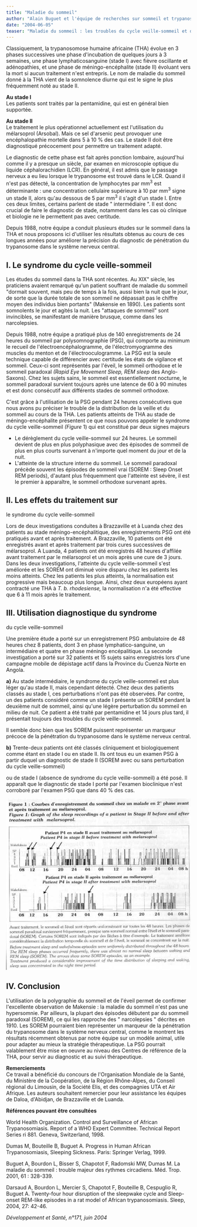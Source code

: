 ```yaml
---
title: "Maladie du sommeil"
author: "Alain Buguet et l'équipe de recherches sur sommeil et trypanosomose réunissant des chercheurs de Brazzaville, , Luanda, Franceville, Daloa, Abidjan, Limoges, Grenoble, Lyon. Alain BUGUET, courriel : a.buquet@free.fr"
date: "2004-06-05"
teaser: "Maladie du sommeil : les troubles du cycle veille-sommeil et de sa structure sont un marqueur précoce du stade nerveux"
---
```


Classiquement, la trypanosomose humaine africaine (THA) évolue en 3 phases successives une phase d'incubation de quelques jours à 3 semaines, une phase lymphaticosanguine (stade I) avec fièvre oscillante et adénopathies, et une phase de méningo-encéphalite (stade II) évoluant vers la mort si aucun traitement n'est entrepris. Le nom de maladie du sommeil donné à la THA vient de la somnolence diurne qui est le signe le plus fréquemment noté au stade II.

**Au stade I**  
Les patients sont traités par la pentamidine, qui est en général bien supportée.

**Au stade II**  
Le traitement le plus opérationnel actuellement est l'utilisation du mélarsoprol (Arsobal). Mais ce sel d'arsenic peut provoquer une encéphalopathie mortelle dans 5 à 10 % des cas. Le stade II doit être diagnostiqué précocement pour permettre un traitement adapté.

Le diagnostic de cette phase est fait après ponction lombaire, aujourd'hui comme il y a presque un siècle, par examen en microscopie optique du liquide céphalorachidien (LCR). En général, il est admis que le passage nerveux a eu lieu lorsque le trypanosome est trouvé dans le LCR. Quand il n'est pas détecté, la concentration de lymphocytes par mm<sup>3</sup> est déterminante : une concentration cellulaire supérieure à 10 par mm<sup>3</sup> signe un stade II, alors qu'au dessous de 5 par mm<sup>3</sup> il s'agit d'un stade I. Entre ces deux limites, certains parlent de stade " intermédiaire ". Il est donc crucial de faire le diagnostic de stade, notamment dans les cas où clinique et biologie ne le permettent pas avec certitude.

Depuis 1988, notre équipe a conduit plusieurs études sur le sommeil dans la THA et nous proposons ici d'utiliser les résultats obtenus au cours de ces longues années pour améliorer la précision du diagnostic de pénétration du trypanosome dans le système nerveux central.

## I. Le syndrome du cycle veille-sommeil

Les études du sommeil dans la THA sont récentes. Au XIX" siècle, les praticiens avaient remarqué qu'un patient souffrant de maladie du sommeil "dormait souvent, mais peu de temps à la fois, aussi bien la nuit que le jour, de sorte que la durée totale de son sommeil ne dépassait pas le chiffre moyen des individus bien portants" (Makensie en 1890). Les patients sont somnolents le jour et agités la nuit. Les "attaques de sommeil" sont invincibles, se manifestant de manière brusque, comme dans les narcolepsies.

Depuis 1988, notre équipe a pratiqué plus de 140 enregistrements de 24 heures du sommeil par polysomnographie (PSG), qui comporte au minimum le recueil de l'électroencéphalogramme, de l'électromyogramme des muscles du menton et de l'électrooculogramme. La PSG est la seule technique capable de différencier avec certitude les états de vigilance et sommeil. Ceux-ci sont représentés par l'éveil, le sommeil orthodoxe et le sommeil paradoxal _(Rapid Eye Movement Sleep, REM sleep_ des Anglo-Saxons). Chez les sujets sains, le sommeil est essentiellement nocturne, le sommeil paradoxal survient toujours après une latence de 60 à 90 minutes et est donc consécutif aux différents stades de sommeil orthodoxe.

C'est grâce à l'utilisation de la PSG pendant 24 heures consécutives que nous avons pu préciser le trouble de la distribution de la veille et du sommeil au cours de la THA. Les patients atteints de THA au stade de méningo-encéphalite présentent ce que nous pouvons appeler le syndrome du cycle veille-sommeil _(Figure_ 1) qui est constitué par deux signes majeurs

*   Le dérèglement du cycle veille-sommeil sur 24 heures. Le sommeil devient de plus en plus polyphasique avec des épisodes de sommeil de plus en plus courts survenant à n'importe quel moment du jour et de la nuit.
*   L'atteinte de la structure interne du sommeil. Le sommeil paradoxal précède souvent les épisodes de sommeil vrai (SOREM : Sleep Onset REM periods), d'autant plus fréquemment que l'atteinte est sévère, il est le premier à apparaître, le sommeil orthodoxe survenant après.

## II. Les effets du traitement sur  
le syndrome du cycle veille-sommeil

Lors de deux investigations conduites à Brazzaville et à Luanda chez des patients au stade méningo-encéphalitique, des enregistrements PSG ont été pratiqués avant et après traitement. A Brazzaville, 10 patients ont été enregistrés avant et après traitement par trois cures successives de mélarsoprol. A Luanda, 4 patients ont été enregistrés 48 heures d'affilée avant traitement par le mélarsoprol et un mois après une cure de 3 jours. Dans les deux investigations, l'atteinte du cycle veille-sommeil s'est améliorée et les SOREM ont diminué voire disparu _chez_ les patients les moins atteints. Chez les patients les plus atteints, la normalisation est progressive mais beaucoup plus longue. Ainsi, chez deux européens ayant contracté une THA à _T._ _b. rhodesiense,_ la normalisation n'a été effective que 6 à 11 mois après le traitement.

## III. Utilisation diagnostique du syndrome  
du cycle veille-sommeil

Une première étude a porté sur un enregistrement PSG ambulatoire de 48 heures chez 8 patients, dont 3 en phase lymphatico-sanguine, un intermédiaire et quatre en phase méningo encépalitique. La seconde investigation a porté sur 32 patients et 15 sujets sains enregistrés lors d'une campagne mobile de dépistage actif dans la Province du Cuenza Norte en Angola.

**a)** Au stade intermédiaire, le syndrome du cycle veille-sommeil est plus léger qu'au stade II, mais cependant détecté. Chez deux des patients classés au stade I, ces perturbations n'ont pas été observées. Par contre, un des patients considéré comme un stade I présente un SOREM pendant la deuxième nuit de sommeil, ainsi qu'une légère perturbation du sommeil en milieu de nuit. Ce patient a été traité par pentamidine et 14 jours plus tard, il présentait toujours des troubles du cycle veille-sommeil.

Il semble donc bien que les SOREM puissent représenter un marqueur précoce de la pénétration du trypanosome dans le système nerveux central.

**b)** Trente-deux patients ont été classés cliniquement et biologiquement comme étant en stade I ou en stade II. Ils ont tous eu un examen PSG à partir duquel un diagnostic de stade II (SOREM avec ou sans perturbation du cycle veille-sommeil)

ou de stade I (absence de syndrome du cycle veille-sommeil) a été posé. Il apparaît que le diagnostic de stade I porté par l'examen bioclinique n'est corroboré par l'examen PSG que dans 40 % des cas.

![](i985-1.jpg)


## IV. Conclusion

L'utilisation de la polygraphie du sommeil et de l'éveil permet de confirmer l'excellente observation de Makensie : la maladie du sommeil n'est pas une hypersomnie. Par ailleurs, la plupart des épisodes débutent par du sommeil paradoxal (SOREM), ce qui les rapproche des " narcolepsies " décrites en 1910. Les SOREM pourraient bien représenter un marqueur de la pénétration du trypanosome dans le système nerveux central, comme le montrent les résultats récemment obtenus par notre équipe sur un modèle animal, utile pour adapter au mieux la stratégie thérapeutique. La PSG pourrait valablement être mise en oeuvre au niveau des Centres de référence de la THA, pour servir au diagnostic et au suivi thérapeutique.

**Remerciements**  
Ce travail a bénéficié du concours de l'Organisation Mondiale de la Santé, du Ministère de la Coopération, de la Région Rhône-Alpes, du Conseil régional du Limousin, de la Société Elis, et des compagnies UTA et Air Afrique. Les auteurs souhaitent remercier pour leur assistance les équipes de Daloa, d'Abidjan, de Brazzaville et de Luanda.

**Références pouvant être consultées**

World Health Organization. Control and Surveillance of African Trypanosomiasis. Report of a WHO Expert Committee. Technical Report Series ri 881. Geneva, Switzerland, 1998.

Dumas M, Bouteille B, Buguet A. Progress in Human African Trypanosomiasis, Sleeping Sickness. Paris: Springer Verlag, 1999.

Buguet A, Bourdon L, Bisser S, Chapotot F, Radomski MW, Dumas M. La maladie du sommeil : trouble majeur des rythmes circadiens. Méd. Trop. 2001, 61 : 328-339.

Darsaud A, Bourdon L, Mercier S, Chapotot F, Bouteille B, Cespuglio R, Buguet A. Twenty-four hour disruption of the sleepwake cycle and Sleep-onset REM-like episodes in a rat model of African trypanosomiasis. Sleep, 2004, 27: 42-46.

_Développement et Santé, n°171, juin 2004_